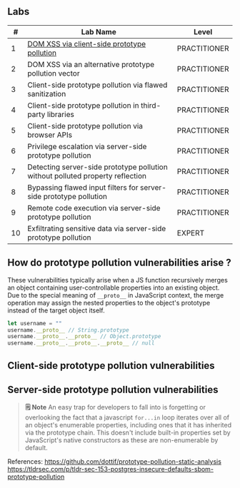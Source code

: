## Labs

| #   | Lab Name                                                                                                | Level        |
| --- | ------------------------------------------------------------------------------------------------------- | ------------ |
| 1   | [DOM XSS via client-side prototype pollution](DOM%20XSS%20via%20client-side%20prototype%20pollution) | PRACTITIONER |
| 2   | DOM XSS via an alternative prototype pollution vector                                                   | PRACTITIONER |
| 3   | Client-side prototype pollution via flawed sanitization                                                 | PRACTITIONER |
| 4   | Client-side prototype pollution in third-party libraries                                                | PRACTITIONER |
| 5   | Client-side prototype pollution via browser APIs                                                        | PRACTITIONER |
| 6   | Privilege escalation via server-side prototype pollution                                                | PRACTITIONER |
| 7   | Detecting server-side prototype pollution without polluted property reflection                          | PRACTITIONER |
| 8   | Bypassing flawed input filters for server-side prototype pollution                                      | PRACTITIONER |
| 9   | Remote code execution via server-side prototype pollution                                               | PRACTITIONER |
| 10  | Exfiltrating sensitive data via server-side prototype pollution                                         | EXPERT       |


## How do prototype pollution vulnerabilities arise ?

These vulnerabilities typically arise when a JS function recursively merges an object containing user-controllable properties into an existing object. Due to the special meaning of `__proto__` in JavaScript context, the merge operation may assign the nested properties to the object's prototype instead of the target object itself. 
```javascript
let username = ""
username.__proto__ // String.prototype 
username.__proto__.__proto__ // Object.prototype 
username.__proto__.__proto__.__proto__ // null
```

## Client-side prototype pollution vulnerabilities

## Server-side prototype pollution vulnerabilities

> **🗒️ Note**
> An easy trap for developers to fall into is forgetting or overlooking the fact that a javascript `for...in` loop iterates over all of an object's enumerable properties, including ones that it has inherited via the prototype chain. This doesn't include built-in properties set by JavaScript's native constructors as these are non-enumerable by default.


References:
https://github.com/dottif/prototype-pollution-static-analysis
https://tldrsec.com/p/tldr-sec-153-postgres-insecure-defaults-sbom-prototype-pollution